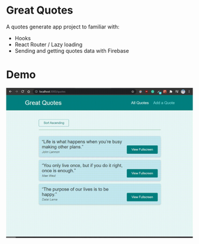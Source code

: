 # Great Quotes

A quotes generate app project to familiar with:

- Hooks
- React Router / Lazy loading
- Sending and getting quotes data with Firebase

# Demo

<img src="./screenshots/great-quotes.gif" width="600">
